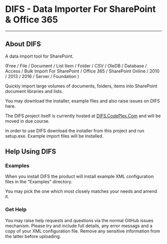 # DIFS - Data Importer For SharePoint &amp; Office 365
---

## About DIFS 

A data import tool for SharePoint.

(Free / File / Document / List Item / Folder / CSV / OleDB / Database / Access / Bulk Import For SharePoint / Office 365 / SharePoint Online / 2010 / 2013 / 2016 / Server / Foundation )

Quickly import large volumes of documents, folders, items into SharePoint document libraries and lists.

You may download the installer, example files and also raise issues on DIFS here.

The DIFS project itself is currently hosted at [DIFS.CodePlex.Com](https://difs.codeplex.com) and will be moved in due course.

In order to use DIFS download the installer from this project and run setup.exe.  Example import files will be installed.

## Help Using DIFS

### Examples

When you install DIFS the product will install example XML configuration files in the "Examples" directory.

You may pick the one which most closely matches your needs and amend it.

### Get Help 

You may raise help requests and questions via the normal GitHub issues mechanism.  Please try and include full details, any error messags and a copy of your XML configuration file.  Remove any sensitive information from the latter before uploading.
